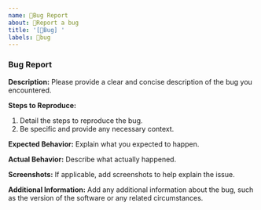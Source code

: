 ```yaml
---
name: 🐛Bug Report
about: 🐛Report a bug
title: '[🐛Bug] '
labels: 🐛bug
---
```


### Bug Report

**Description:**
Please provide a clear and concise description of the bug you encountered.

**Steps to Reproduce:**
1. Detail the steps to reproduce the bug.
2. Be specific and provide any necessary context.

**Expected Behavior:**
Explain what you expected to happen.

**Actual Behavior:**
Describe what actually happened.

**Screenshots:**
If applicable, add screenshots to help explain the issue.

**Additional Information:**
Add any additional information about the bug, such as the version of the software or any related circumstances.
